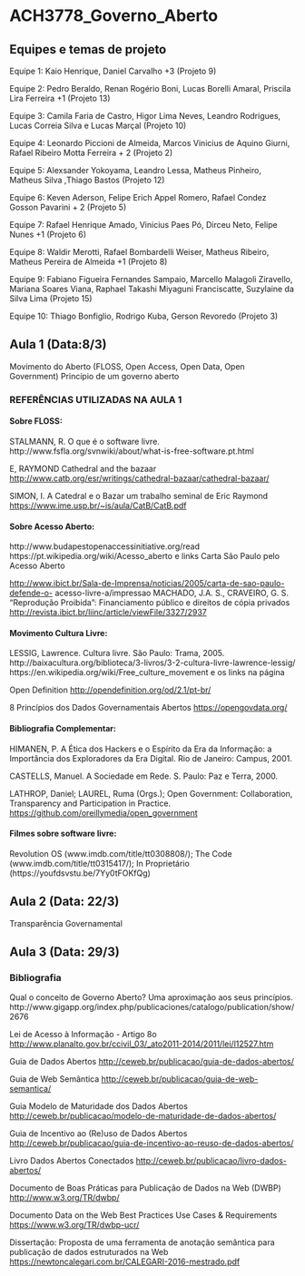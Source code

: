 # ACH3778_Governo_Aberto

<h2> Equipes e temas de projeto </h2>
Equipe 1: Kaio Henrique, Daniel Carvalho +3 (Projeto 9)

Equipe 2: Pedro Beraldo, Renan Rogério Boni, Lucas Borelli Amaral, Priscila Lira Ferreira +1 (Projeto 13)

Equipe 3: Camila Faria de Castro, Higor Lima Neves, Leandro Rodrigues, Lucas Correia Silva e Lucas Marçal (Projeto 10)

Equipe 4: Leonardo Piccioni de Almeida, Marcos Vinicius de Aquino Giurni, Rafael Ribeiro Motta Ferreira + 2 (Projeto 2)

Equipe 5: Alexsander Yokoyama, Leandro Lessa, Matheus Pinheiro, Matheus Silva ,Thiago Bastos (Projeto 12)

Equipe 6: Keven Aderson, Felipe Erich Appel Romero, Rafael Condez Gosson Pavarini + 2 (Projeto 5)

Equipe 7: Rafael Henrique Amado, Vinicius Paes Pó, Dirceu Neto, Felipe Nunes +1 (Projeto 6)

Equipe 8: Waldir Merotti, Rafael Bombardelli Weiser, Matheus Ribeiro, Matheus Pereira de Almeida +1 (Projeto 8)

Equipe 9: Fabiano Figueira Fernandes Sampaio, Marcello Malagoli Ziravello, Mariana Soares Viana, Raphael Takashi Miyaguni Franciscatte, Suzylaine da Silva Lima (Projeto 15)

Equipe 10: Thiago Bonfiglio, Rodrigo Kuba, Gerson Revoredo (Projeto 3)

<h2> Aula 1 (Data:8/3)</h2>
Movimento do Aberto (FLOSS, Open Access, Open Data, Open Government)
Princípio de um governo aberto

<h3>REFERÊNCIAS UTILIZADAS NA AULA 1</h3>

<h4>Sobre FLOSS:</h4>
STALMANN, R. O que é o software livre.
http://www.fsfla.org/svnwiki/about/what-is-free-software.pt.html

E, RAYMOND Cathedral and the bazaar
http://www.catb.org/esr/writings/cathedral-bazaar/cathedral-bazaar/

SIMON, I. A Catedral e o Bazar um trabalho seminal de Eric Raymond
https://www.ime.usp.br/~is/aula/CatB/CatB.pdf
    
<h4>Sobre Acesso Aberto:</h4>
http://www.budapestopenaccessinitiative.org/read https://pt.wikipedia.org/wiki/Acesso_aberto e links
Carta São Paulo pelo Acesso Aberto

http://www.ibict.br/Sala-de-Imprensa/noticias/2005/carta-de-sao-paulo-defende-o- acesso-livre-a/impressao
MACHADO, J.A. S., CRAVEIRO, G. S. “Reprodução Proibida”: Financiamento público e direitos de cópia privados http://revista.ibict.br/liinc/article/viewFile/3327/2937

<h4>Movimento Cultura Livre:</h4>
LESSIG, Lawrence. Cultura livre. São Paulo: Trama, 2005.
http://baixacultura.org/biblioteca/3-livros/3-2-cultura-livre-lawrence-lessig/ https://en.wikipedia.org/wiki/Free_culture_movement
e os links na página

Open Definition
http://opendefinition.org/od/2.1/pt-br/

8 Princípios dos Dados Governamentais Abertos
https://opengovdata.org/

<h4>Bibliografia Complementar:</h4>
HIMANEN, P. A Ética dos Hackers e o Espírito da Era da Informação: a Importância dos Exploradores da Era Digital. Rio de Janeiro: Campus, 2001.

CASTELLS, Manuel. A Sociedade em Rede. S. Paulo: Paz e Terra, 2000.

LATHROP, Daniel; LAUREL, Ruma (Orgs.); Open Government: Collaboration, Transparency and Participation in Practice. https://github.com/oreillymedia/open_government

<h4>Filmes sobre software livre:</h4>
Revolution OS (www.imdb.com/title/tt0308808/); The Code (www.imdb.com/title/tt0315417/);
In Proprietário (https://youfdsvstu.be/7Yy0tFOKfQg)

<h2>Aula 2 (Data: 22/3)</h2>
Transparência Governamental

<h2>Aula 3 (Data: 29/3)</h2>
<h3>Bibliografia</h3>
Qual o conceito de Governo Aberto? Uma aproximação aos seus princípios.
http://www.gigapp.org/index.php/publicaciones/catalogo/publication/show/2676 

Lei de Acesso à Informação - Artigo 8o 
http://www.planalto.gov.br/ccivil_03/_ato2011-2014/2011/lei/l12527.htm 

Guia de Dados Abertos
http://ceweb.br/publicacao/guia-de-dados-abertos/ 

Guia de Web Semântica
http://ceweb.br/publicacao/guia-de-web-semantica/ 

Guia Modelo de Maturidade dos Dados Abertos
http://ceweb.br/publicacao/modelo-de-maturidade-de-dados-abertos/ 

Guia de Incentivo ao (Re)uso de Dados Abertos
http://ceweb.br/publicacao/guia-de-incentivo-ao-reuso-de-dados-abertos/ 

Livro Dados Abertos Conectados
http://ceweb.br/publicacao/livro-dados-abertos/ 

Documento de Boas Práticas para Publicação de Dados na Web (DWBP)
http://www.w3.org/TR/dwbp/ 

Documento Data on the Web Best Practices Use Cases & Requirements
https://www.w3.org/TR/dwbp-ucr/ 

Dissertação: Proposta de uma ferramenta de anotação semântica para publicação de dados estruturados na Web
https://newtoncalegari.com.br/CALEGARI-2016-mestrado.pdf 



